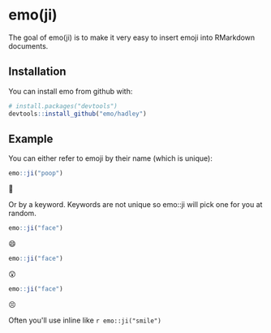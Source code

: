 
<!-- README.md is generated from README.Rmd. Please edit that file -->
emo(ji)
=======

The goal of emo(ji) is to make it very easy to insert emoji into RMarkdown documents.

Installation
------------

You can install emo from github with:

``` r
# install.packages("devtools")
devtools::install_github("emo/hadley")
```

Example
-------

You can either refer to emoji by their name (which is unique):

``` r
emo::ji("poop")
```

💩

Or by a keyword. Keywords are not unique so emo::ji will pick one for you at random.

``` r
emo::ji("face")
```

😄

``` r
emo::ji("face")
```

😲

``` r
emo::ji("face")
```

😣

Often you'll use inline like `r emo::ji("smile")`
